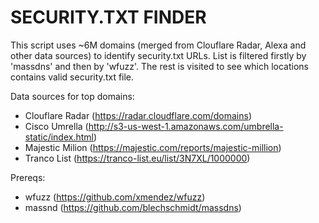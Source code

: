 # SECURITY.TXT FINDER
This script uses ~6M domains (merged from Clouflare Radar, Alexa and other data sources) to identify security.txt URLs.
List is filtered firstly by 'massdns' and then by 'wfuzz'. The rest is visited to see which locations contains valid security.txt file.

Data sources for top domains:
- Clouflare Radar (https://radar.cloudflare.com/domains)
- Cisco Umrella (http://s3-us-west-1.amazonaws.com/umbrella-static/index.html)
- Majestic Milion (https://majestic.com/reports/majestic-million)
- Tranco List (https://tranco-list.eu/list/3N7XL/1000000)

Prereqs:
- wfuzz (https://github.com/xmendez/wfuzz)
- massnd (https://github.com/blechschmidt/massdns)
